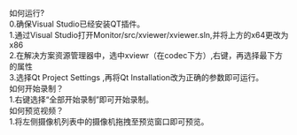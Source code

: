 如何运行?  
0.确保Visual Studio已经安装QT插件。  
1.通过Visual Studio打开Monitor/src/xviewer/xviewer.sln,并将上方的x64更改为x86   
2.在解决方案资源管理器中，选中xviewr（在codec下方）,右键，再选择最下方的属性  
3.选择Qt Project Settings ,再将Qt Installation改为正确的参数即可运行。  
如何开始录制？  
1.右键选择“全部开始录制”即可开始录制。  
如何预览视频？  
1.将左侧摄像机列表中的摄像机拖拽至预览窗口即可预览。  
 
